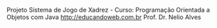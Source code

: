  Projeto Sistema de Jogo de Xadrez - 
 Curso: Programação Orientada a Objetos com Java
http://educandoweb.com.br
Prof. Dr. Nelio Alves
